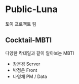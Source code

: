 # Public-Luna
토이 프로젝트 팀

## Cocktail-MBTI
다양한 칵테일과 같이 알아보는 MBTI
- 장문경 Server
- 박정은 Front
- 나영채 PM / Data
